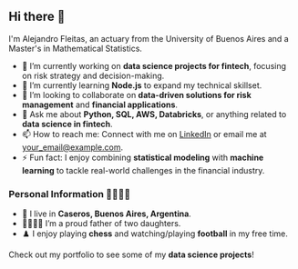 ## Hi there 👋

I'm Alejandro Fleitas, an actuary from the University of Buenos Aires and a Master's in Mathematical Statistics. 

- 🔭 I’m currently working on **data science projects for fintech**, focusing on risk strategy and decision-making.
- 🌱 I’m currently learning **Node.js** to expand my technical skillset.
- 👯 I’m looking to collaborate on **data-driven solutions for risk management** and **financial applications**.
- 💬 Ask me about **Python, SQL, AWS, Databricks**, or anything related to **data science in fintech**.
- 📫 How to reach me: Connect with me on [LinkedIn](https://www.linkedin.com/in/alejandro-fleitas-37532990/) or email me at your_email@example.com.
- ⚡ Fun fact: I enjoy combining **statistical modeling** with **machine learning** to tackle real-world challenges in the financial industry.

### Personal Information 👨‍👩‍👧‍👧

- 🏡 I live in **Caseros, Buenos Aires, Argentina**.
- 👨‍👩‍👧‍👧 I’m a proud father of two daughters.
- ♟️ I enjoy playing **chess** and watching/playing **football** in my free time.

Check out my portfolio to see some of my **data science projects**!
